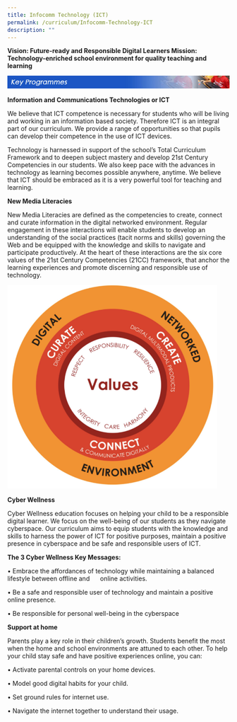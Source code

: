 ```yaml
---
title: Infocomm Technology (ICT)
permalink: /curriculum/Infocomm-Technology-ICT
description: ""
---
```

**Vision: Future-ready and Responsible Digital Learners Mission: Technology-enriched school environment for quality teaching and learning**

![](/images/keyprogrammes_ict.jpg)

**Information and Communications Technologies or ICT**

We believe that ICT competence is necessary for students who will be living and working in an information based society. Therefore ICT is an integral part of our curriculum. We provide a range of opportunities so that pupils can develop their competence in the use of ICT devices.

Technology is harnessed in support of the school’s Total Curriculum Framework and to deepen subject mastery and develop 21st Century Competencies in our students. We also keep pace with the advances in technology as learning becomes possible anywhere, anytime. We believe that ICT should be embraced as it is a very powerful tool for teaching and learning.



**New Media Literacies**


New Media Literacies are defined as the competencies to create, connect and curate information in the digital networked environment. Regular engagement in these interactions will enable students to develop an understanding of the social practices (tacit norms and skills) governing the Web and be equipped with the knowledge and skills to navigate and participate productively. At the heart of these interactions are the six core values of the 21st Century Competencies (21CC) framework, that anchor the learning experiences and promote discerning and responsible use of technology.

![](/images/1st%20pic.png)


**Cyber Wellness**


Cyber Wellness education focuses on helping your child to be a responsible digital learner. We focus on the well-being of our students as they navigate cyberspace. Our curriculum aims to equip students with the knowledge and skills to harness the power of ICT for positive purposes, maintain a positive presence in cyberspace and be safe and responsible users of ICT.



**The 3 Cyber Wellness Key Messages:**


• Embrace the affordances of technology while maintaining a balanced lifestyle between offline and      online activities.

• Be a safe and responsible user of technology and maintain a positive online presence.

• Be responsible for personal well-being in the cyberspace

  

  

**Support at home**  

Parents play a key role in their children’s growth. Students benefit the most when the home and school environments are attuned to each other. To help your child stay safe and have positive experiences online, you can:

• Activate parental controls on your home devices.

• Model good digital habits for your child.

• Set ground rules for internet use.

• Navigate the internet together to understand their usage.